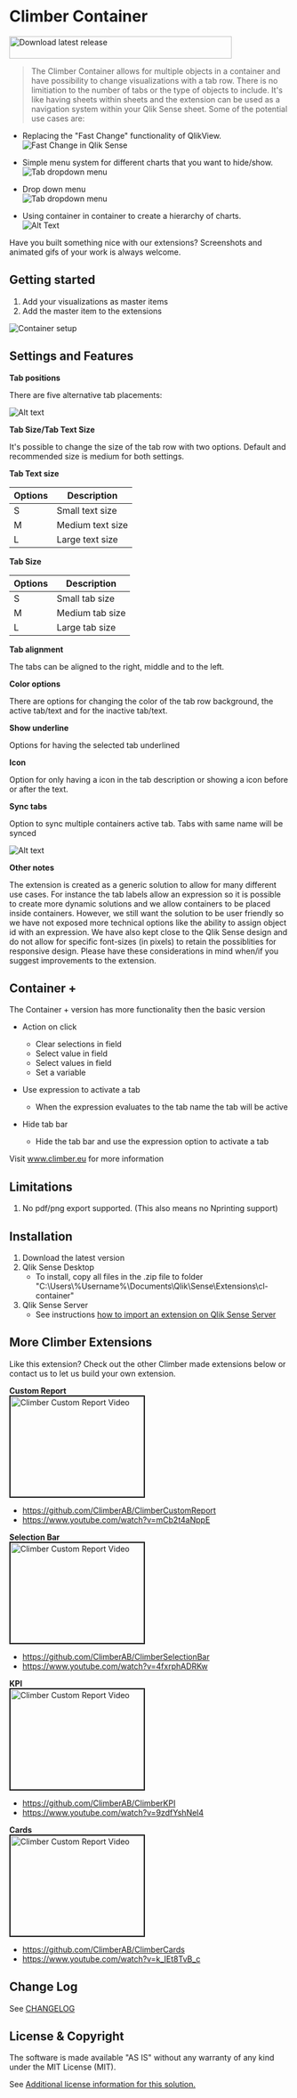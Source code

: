 # Climber Container
<a href="https://github.com/ClimberAB/ClimberContainer/releases/download/v1.0.1/cl-container-v1.0.1.zip" target="_blank"><img src="./screenshots/downloadbutton.png?raw=true" 
alt="Download latest release" width="400" height="40" border="0" /></a>  
 > The Climber Container allows for multiple objects in a container and have possibility to change visualizations with a tab row. There is no limitiation to the number of tabs or the type of objects to include. It's like having sheets within sheets and the extension can be used as a navigation system within your Qlik Sense sheet. Some of the potential use cases are:  
  

* Replacing the "Fast Change" functionality of QlikView.  
![Fast Change in Qlik Sense](./screenshots/ContainerWithIcons.GIF?raw=true "Fast Change in Qlik Sense")

* Simple menu system for different charts that you want to hide/show.  
![Tab dropdown menu](./screenshots/ContainerWithIconsAndText.GIF?raw=true "Tab dropdown menu")

* Drop down menu  
![Tab dropdown menu](./screenshots/ContainerWithDropDown.GIF?raw=true "Tab dropdown menu")

* Using container in container to create a hierarchy of charts.  
![Alt Text](./screenshots/ContainerInContainer.GIF?raw=true "Container in container")


Have you built something nice with our extensions? Screenshots and animated gifs of your work is always welcome.

## Getting started
1. Add your visualizations as master items
2. Add the master item to the extensions

![Container setup](./screenshots/ContainerSetup.gif?raw=true "Container setup")


## Settings and Features
**Tab positions**

There are five alternative tab placements:

![Alt text](./screenshots/ContainerTabPlacements.png?raw=true "Tab placements")


**Tab Size/Tab Text Size**

It's possible to change the size of the tab row with two options. Default and recommended size is medium for both settings. 

**Tab Text size**

| Options  	    | Description 	   |
| --- | --- |
| S  		  	| Small text size  |
| M 		  	| Medium text size |
| L  			| Large text size  |


**Tab Size**

| Options  	    | Description 	  |
| --- | --- |
| S  		  	| Small tab size  |
| M 		  	| Medium tab size |
| L  			| Large tab size  |

**Tab alignment**

The tabs can be aligned to the right, middle and to the left.

**Color options**

There are options for changing the color of the tab row background, the active tab/text and for the inactive tab/text. 

**Show underline**

Options for having the selected tab underlined

**Icon**

Option for only having a icon in the tab description or showing a icon before or after the text. 

**Sync tabs**

Option to sync multiple containers active tab. Tabs with same name will be synced

![Alt text](./screenshots/ContainerSyncTabs.gif?raw=true "Sync tabs")

**Other notes**

The extension is created as a generic solution to allow for many different use cases. For instance the tab labels allow an expression so it is possible to create more dynamic solutions and we allow containers to be placed inside containers. However, we still want the solution to be user friendly so we have not exposed more technical options like the ability to assign object id with an expression. We have also kept close to the Qlik Sense design and do not allow for specific font-sizes (in pixels) to retain the possiblities for responsive design. Please have these considerations in mind when/if you suggest improvements to the extension.

## Container +

The Container + version has more functionality then the basic version

* Action on click
	- Clear selections in field
	- Select value in field
	- Select values in field
	- Set a variable

* Use expression to activate a tab
	- When the expression evaluates to the tab name the tab will be active
	
* Hide tab bar
	- Hide the tab bar and use the expression option to activate a tab

Visit www.climber.eu for more information


## Limitations
1. No pdf/png export supported. (This also means no Nprinting support)

## Installation

1. Download the latest version
2. Qlik Sense Desktop
	* To install, copy all files in the .zip file to folder "C:\Users\\%Username%\Documents\Qlik\Sense\Extensions\cl-container"
3. Qlik Sense Server
	* See instructions [how to import an extension on Qlik Sense Server](http://help.qlik.com/en-US/sense/3.2/Subsystems/ManagementConsole/Content/import-extensions.htm)

## More Climber Extensions
Like this extension? Check out the other Climber made extensions below or contact us to let us build your own extension.

**Custom Report**  
<a href="http://www.youtube.com/watch?feature=player_embedded&v=mCb2t4aNppE
" target="_blank"><img src="http://img.youtube.com/vi/mCb2t4aNppE/0.jpg" 
alt="Climber Custom Report Video" width="240" height="180" border="2" /></a>
* https://github.com/ClimberAB/ClimberCustomReport
* https://www.youtube.com/watch?v=mCb2t4aNppE  



**Selection Bar**  
<a href="http://www.youtube.com/watch?feature=player_embedded&v=4fxrphADRKw
" target="_blank"><img src="http://img.youtube.com/vi/4fxrphADRKw/0.jpg" 
alt="Climber Custom Report Video" width="240" height="180" border="2" /></a>
* https://github.com/ClimberAB/ClimberSelectionBar
* https://www.youtube.com/watch?v=4fxrphADRKw  


**KPI**  
<a href="http://www.youtube.com/watch?feature=player_embedded&v=9zdfYshNel4
" target="_blank"><img src="http://img.youtube.com/vi/9zdfYshNel4/0.jpg" 
alt="Climber Custom Report Video" width="240" height="180" border="2" /></a>
* https://github.com/ClimberAB/ClimberKPI
* https://www.youtube.com/watch?v=9zdfYshNel4  


**Cards**  
<a href="http://www.youtube.com/watch?feature=player_embedded&v=k_IEt8TvB_c
" target="_blank"><img src="http://img.youtube.com/vi/k_IEt8TvB_c/0.jpg" 
alt="Climber Custom Report Video" width="240" height="180" border="2" /></a>
* https://github.com/ClimberAB/ClimberCards
* https://www.youtube.com/watch?v=k_IEt8TvB_c  


## Change Log

See [CHANGELOG](CHANGELOG.md)

## License & Copyright
The software is made available "AS IS" without any warranty of any kind under the MIT License (MIT).

See [Additional license information for this solution.](LICENSE.md)




